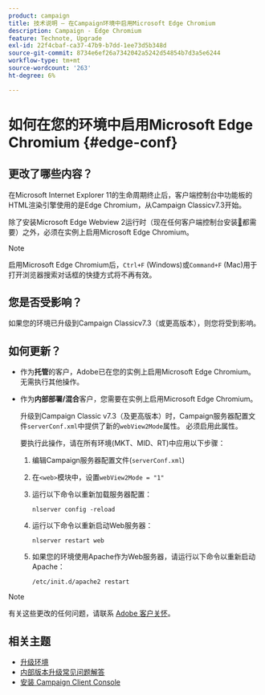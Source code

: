 ```yaml
---
product: campaign
title: 技术说明 — 在Campaign环境中启用Microsoft Edge Chromium
description: Campaign - Edge Chromium
feature: Technote, Upgrade
exl-id: 22f4cbaf-ca37-47b9-b7dd-1ee73d5b348d
source-git-commit: 8734e6ef26a7342042a5242d54854b7d3a5e6244
workflow-type: tm+mt
source-wordcount: '263'
ht-degree: 6%

---
```


# 如何在您的环境中启用Microsoft Edge Chromium {#edge-conf}

## 更改了哪些内容？

在Microsoft Internet Explorer 11的生命周期终止后，客户端控制台中功能板的HTML渲染引擎使用的是Edge Chromium，从Campaign Classicv7.3开始。

除了安装Microsoft Edge Webview 2运行时（现在任何客户端控制台安装[&#128279;](../../installation/using/installing-the-client-console.md#webview)都需要）之外，必须在实例上启用Microsoft Edge Chromium。

>[!NOTE]
>
>启用Microsoft Edge Chromium后，`Ctrl+F` (Windows)或`Command+F` (Mac)用于打开浏览器搜索对话框的快捷方式将不再有效。

## 您是否受影响？

如果您的环境已升级到Campaign Classicv7.3（或更高版本），则您将受到影响。

## 如何更新？

* 作为&#x200B;**托管**&#x200B;的客户，Adobe已在您的实例上启用Microsoft Edge Chromium。 无需执行其他操作。

* 作为&#x200B;**内部部署/混合**&#x200B;客户，您需要在实例上启用Microsoft Edge Chromium。

  升级到Campaign Classic v7.3（及更高版本）时，Campaign服务器配置文件`serverConf.xml`中提供了新的`webView2Mode`属性。 必须启用此属性。

  要执行此操作，请在所有环境(MKT、MID、RT)中应用以下步骤：

   1. 编辑Campaign服务器配置文件(`serverConf.xml`)
   1. 在`<web>`模块中，设置`webView2Mode = "1"`
   1. 运行以下命令以重新加载服务器配置：

      ```
      nlserver config -reload
      ```

   1. 运行以下命令以重新启动Web服务器：

      ```
      nlserver restart web
      ```

   1. 如果您的环境使用Apache作为Web服务器，请运行以下命令以重新启动Apache：

      ```
      /etc/init.d/apache2 restart
      ```


>[!NOTE]
>
>有关这些更改的任何问题，请联系 [Adobe 客户关怀](https://helpx.adobe.com/cn/enterprise/admin-guide.html/enterprise/using/support-for-experience-cloud.ug.html)。
>

## 相关主题

* [升级环境](../../production/using/build-upgrade.md)
* [内部版本升级常见问题解答](../../platform/using/faq-build-upgrade.md)
* [安装 Campaign Client Console](../../installation/using/installing-the-client-console.md)
